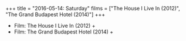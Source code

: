 +++
title = "2016-05-14: Saturday"
films = ["The House I Live In (2012)", "The Grand Budapest Hotel (2014)"]
+++


* Film: The House I Live In (2012) +
* Film: The Grand Budapest Hotel (2014) +
